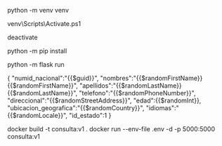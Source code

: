<!-- inside src folder -->

<!-- env creation -->
python -m venv venv
<!-- activate -->
venv\Scripts\Activate.ps1
<!-- deactivate -->
deactivate
<!-- install package -->
python -m pip install <package>
<!-- run -->
python -m flask run

<!-- json body with random variables for postman test -->

{
    "numid_nacional":"{{$guid}}",
    "nombres":"{{$randomFirstName}} {{$randomFirstName}}",
    "apellidos":"{{$randomLastName}} {{$randomLastName}}",
    "telefono":"{{$randomPhoneNumber}}",
    "direccional":"{{$randomStreetAddress}}",
    "edad":{{$randomInt}},
    "ubicacion_geografica":"{{$randomCountry}}",
    "idiomas":"{{$randomLocale}}",
    "id_estado":1
}

<!-- Docker commands -->
docker build -t consulta:v1 .
docker run --env-file .env -d -p 5000:5000 consulta:v1